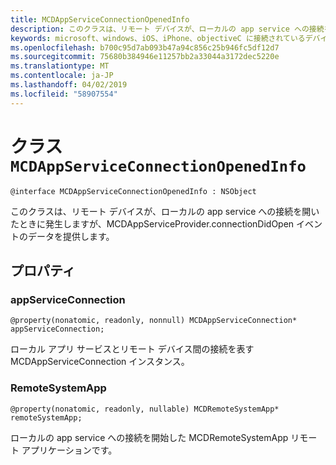 ```yaml
---
title: MCDAppServiceConnectionOpenedInfo
description: このクラスは、リモート デバイスが、ローカルの app service への接続を開いたときに発生しますが、MCDAppServiceProvider.connectionDidOpen イベントのデータを提供します。
keywords: microsoft、windows、iOS、iPhone、objectiveC に接続されているデバイス、プロジェクトのローマ
ms.openlocfilehash: b700c95d7ab093b47a94c856c25b946fc5df12d7
ms.sourcegitcommit: 75680b384946e11257bb2a33044a3172dec5220e
ms.translationtype: MT
ms.contentlocale: ja-JP
ms.lasthandoff: 04/02/2019
ms.locfileid: "58907554"
---
```

# <a name="class-mcdappserviceconnectionopenedinfo"></a>クラス `MCDAppServiceConnectionOpenedInfo` 

```
@interface MCDAppServiceConnectionOpenedInfo : NSObject
```  

このクラスは、リモート デバイスが、ローカルの app service への接続を開いたときに発生しますが、MCDAppServiceProvider.connectionDidOpen イベントのデータを提供します。

## <a name="properties"></a>プロパティ

### <a name="appserviceconnection"></a>appServiceConnection
`@property(nonatomic, readonly, nonnull) MCDAppServiceConnection* appServiceConnection;`

ローカル アプリ サービスとリモート デバイス間の接続を表す MCDAppServiceConnection インスタンス。

### <a name="remotesystemapp"></a>RemoteSystemApp
`@property(nonatomic, readonly, nullable) MCDRemoteSystemApp* remoteSystemApp;`

ローカルの app service への接続を開始した MCDRemoteSystemApp リモート アプリケーションです。
